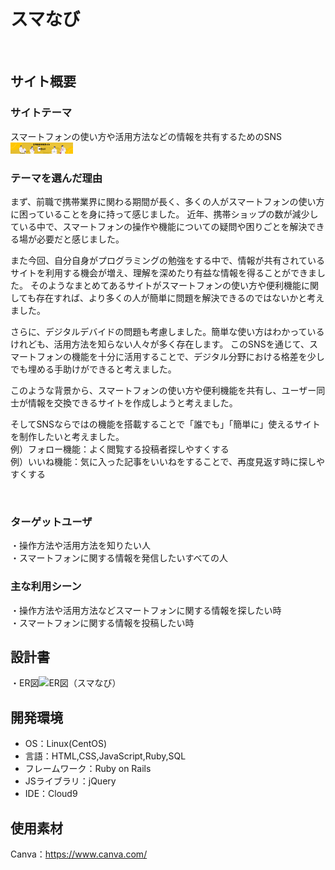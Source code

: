 # スマなび
​
## サイト概要
### サイトテーマ
スマートフォンの使い方や活用方法などの情報を共有するためのSNS
<img src="app/assets/images/top_1.png" width="100">

### テーマを選んだ理由
まず、前職で携帯業界に関わる期間が長く、多くの人がスマートフォンの使い方に困っていることを身に持って感じました。
近年、携帯ショップの数が減少している中で、スマートフォンの操作や機能についての疑問や困りごとを解決できる場が必要だと感じました。

また今回、自分自身がプログラミングの勉強をする中で、情報が共有されているサイトを利用する機会が増え、理解を深めたり有益な情報を得ることができました。
そのようなまとめてあるサイトがスマートフォンの使い方や便利機能に関しても存在すれば、より多くの人が簡単に問題を解決できるのではないかと考えました。

さらに、デジタルデバイドの問題も考慮しました。簡単な使い方はわかっているけれども、活用方法を知らない人々が多く存在します。
このSNSを通じて、スマートフォンの機能を十分に活用することで、デジタル分野における格差を少しでも埋める手助けができると考えました。   


このような背景から、スマートフォンの使い方や便利機能を共有し、ユーザー同士が情報を交換できるサイトを作成しようと考えました。


そしてSNSならではの機能を搭載することで「誰でも」「簡単に」使えるサイトを制作したいと考えました。   
例）フォロー機能：よく閲覧する投稿者探しやすくする  
例）いいね機能：気に入った記事をいいねをすることで、再度見返す時に探しやすくする  


​
### ターゲットユーザ
・操作方法や活用方法を知りたい人  
・スマートフォンに関する情報を発信したいすべての人
​
### 主な利用シーン
・操作方法や活用方法などスマートフォンに関する情報を探したい時  
・スマートフォンに関する情報を投稿したい時
​
## 設計書
・ER図
​<img width="1161" alt="ER図（スマなび）" src="https://github.com/michi358/Sumanavi/assets/156744214/d648894f-4904-4e6e-bb86-07c22f06ea63">

## 開発環境
- OS：Linux(CentOS)
- 言語：HTML,CSS,JavaScript,Ruby,SQL
- フレームワーク：Ruby on Rails
- JSライブラリ：jQuery
- IDE：Cloud9
​
## 使用素材
Canva：https://www.canva.com/
